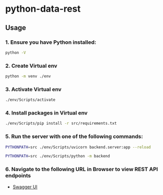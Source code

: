 # python-data-rest

## Usage
### 1. Ensure you have Python installed:
```bash
python -V
```

### 2. Create Virtual env
```bash
python -m venv ./env
```

### 3. Activate Virtual env
```bash
./env/Scripts/activate
```

### 4. Install packages in Virtual env
```bash
./env/Scripts/pip install -r src/requirements.txt
```

### 5. Run the server with one of the following commands:
```bash
PYTHONPATH=src ./env/Scripts/uvicorn backend.server:app --reload
```

```bash
PYTHONPATH=src ./env/Scripts/python -m backend
```

### 6. Navigate to the following URL in Browser to view REST API endpoints
- [Swagger UI](http://127.0.0.1:8000/docs)
